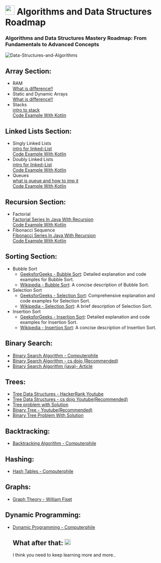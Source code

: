 <!DOCTYPE html>
<html>

<body>
<h1><img class="emoji" alt="rocket" src="https://github.githubassets.com/images/icons/emoji/unicode/1f680.png" width="30" height="30"></g-emoji> Algorithms and Data Structures Roadmap</h1>
<h3>Algorithms and Data Structures Mastery Roadmap: From Fundamentals to Advanced Concepts</h3>
  
![Data-Structures-and-Algorithms](https://github.com/ahmed-faroukk/Algo-DS-RoadMap/assets/72602749/09ad4378-bb08-42c8-92f7-0b2c151d8da5)


  <h2>Array Section:</h2>
  <ul>
    <li>RAM</li>
      <a href="https://www.programiz.com/cpp-programming/memory-management">What is difference!!</a> <br>
    <li>Static and Dynamic Arrays</li>
     <a href="https://www.youtube.com/watch?v=qTb1sZX74K0">What is difference!!</a> <br>
    <li>Stacks</li>
     <a href="https://www.youtube.com/watch?v=I37kGX-nZEI">intro to stack</a> <br>
     <a href="https://github.com/ahmed-faroukk/Problem-Solving-LeetCode/blob/main/Stacks/CreateStackManually/stack.kt">Code Example With Kotlin </a>

  </ul>

  <h2>Linked Lists Section:</h2>
  <ul>
    <li>Singly Linked Lists</li>
     <a href="https://www.youtube.com/watch?v=WwfhLC16bis">intro for linked-List</a> <br>
     <a href="https://github.com/ahmed-faroukk/Problem-Solving-LeetCode/blob/main/Lined-list/Singly%20Linked%20Lists/code.kt">Code Example With Kotlin </a>
    <li>Doubly Linked Lists</li>
      <a href="https://www.youtube.com/watch?v=WwfhLC16bis">intro for linked-List</a> <br>
     <a href="https://github.com/ahmed-faroukk/Problem-Solving-LeetCode/blob/main/Lined-list/Doubly%20LinkedList/code.kt">Code Example With Kotlin </a>
    <li>Queues</li>
     <a href="https://www.youtube.com/watch?v=A3ZUpyrnCbM&t=811s">what is queue and how to imp it </a> <br>
     <a href="https://github.com/ahmed-faroukk/Problem-Solving-LeetCode/tree/main/queue%20">Code Example With Kotlin </a>  </ul>

  <h2>Recursion Section:</h2>
  <ul> 
    <li>Factorial</li>
    <a href="https://www.youtube.com/watch?v=OZuzm1i9g1c&t=43s">Factorial Series In Java With Recursion </a> <br>
     <a href="https://github.com/ahmed-faroukk/Problem-Solving-LeetCode/tree/main/Recursion/factorial">Code Example With Kotlin </a>  
  <li>Fibonacci Sequence</li>
      <a href="https://www.youtube.com/watch?v=cum3OrpURzc">Fibonacci Series In Java With Recursion </a> <br>
     <a href="https://github.com/ahmed-faroukk/Problem-Solving-LeetCode/tree/main/Recursion/Fibonacci">Code Example With Kotlin </a> 
     </ul>

 <h2>Sorting Section:</h2>
<ul>
  <li>Bubble Sort
    <ul>
      <li><a href="https://www.geeksforgeeks.org/bubble-sort/" target="_new">GeeksforGeeks - Bubble Sort</a>: Detailed explanation and code examples for Bubble Sort.</li>
      <li><a href="https://en.wikipedia.org/wiki/Bubble_sort" target="_new">Wikipedia - Bubble Sort</a>: A concise description of Bubble Sort.</li>
    </ul>
  </li>

  <li>Selection Sort
    <ul>
      <li><a href="https://www.geeksforgeeks.org/selection-sort/" target="_new">GeeksforGeeks - Selection Sort</a>: Comprehensive explanation and code examples for Selection Sort.</li>
      <li><a href="https://en.wikipedia.org/wiki/Selection_sort" target="_new">Wikipedia - Selection Sort</a>: A brief description of Selection Sort.</li>
    </ul>
  </li>

  <li>Insertion Sort
    <ul>
      <li><a href="https://www.geeksforgeeks.org/insertion-sort/" target="_new">GeeksforGeeks - Insertion Sort</a>: Detailed explanation and code examples for Insertion Sort.</li>
      <li><a href="https://en.wikipedia.org/wiki/Insertion_sort" target="_new">Wikipedia - Insertion Sort</a>: A concise description of Insertion Sort.</li>
    </ul>
  </li>
</ul>


  <h2>Binary Search:</h2>
  <ul>
    <li><a href="https://www.youtube.com/watch?v=JQhciTuD3E8" target="_new">Binary Search Algorithm - Computerphile</a></li>
     <li><a href="https://www.youtube.com/watch?v=6ysjqCUv3K4" target="_new">Binary Search Algorithm - cs dojo (Recommended)</a></li>
    <li><a href="https://www.freecodecamp.org/news/binary-search-in-java-algorithm-example/" target="_new">Binary Search Algorithm (java)- Article</a></li>

  </ul>
  <h2>Trees:</h2>
  <ul>
    <li><a href="https://www.youtube.com/watch?v=oSWTXtMglKE" target="_new">Tree Data Structures - HackerRank Youtube </a></li>
      <li><a href="https://www.youtube.com/watch?v=1-l_UOFi1Xw" target="_new">Tree Data Structures - cs dojo Youtube(Recommended) </a></li>
    <li><a href="https://github.com/ahmed-faroukk/Problem-Solving-LeetCode/blob/main/Tree/FindSumOfNodes/findSum.java" target="_new">Tree problem with Solution </a></li>
      <li><a href="https://www.youtube.com/watch?v=abaxG_-P9Ug" target="_new">Binary Tree - Youtube(Recommended) </a></li>
      <li><a href="https://github.com/ahmed-faroukk/Problem-Solving-LeetCode/tree/main/Tree/94.%20Binary%20Tree%20Inorder%20Traversal" target="_new">Binary Tree Problem With Solution </a></li>

    
  </ul>
  
  <h2>Backtracking:</h2><ul><li><a href="https://www.youtube.com/watch?v=Zq4upTEaQyM" target="_new">Backtracking Algorithm - Computerphile</a></li></ul>
  <h2>Hashing:</h2>
  <ul><li><a href="https://www.youtube.com/watch?v=shs0KM3wKv8" target="_new">Hash Tables - Computerphile</a></li></ul>
  <h2>Graphs:</h2><ul><li><a href="https://www.youtube.com/watch?v=R74DnYySxv0&amp;t=5s" target="_new">Graph Theory - William Fiset</a></li></ul>
  <h2>Dynamic Programming:</h2><ul><li><a href="https://www.youtube.com/watch?v=OQ5jsbhAv_M" target="_new">Dynamic Programming - Computerphile</a>

</a>
<h2>What after that: <g-emoji class="g-emoji" alias="thinking" fallback-src="https://github.githubassets.com/images/icons/emoji/unicode/1f914.png"><img class="emoji" alt="thinking" src="https://github.githubassets.com/images/icons/emoji/unicode/1f914.png" width="20" height="20"></g-emoji></h2>
<p dir="auto">I think you need to keep learning more and more..</p>

</body>
</html>
